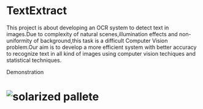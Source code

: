 TextExtract
===========

This project is about developing an OCR system to detect text in images.Due to complexity of natural scenes,illumination 
effects and non-uniformity of background,this task is a difficult Computer Vision problem.Our aim is to develop a more 
efficient system with better accuracy to recognize text in all kind of images using computer vision techiques and 
statistical techniques.

Demonstration

![solarized pallete](https://raw/github.com/purvapruthi/TextExtract/blob/master/testset/104.jpg)
=============



